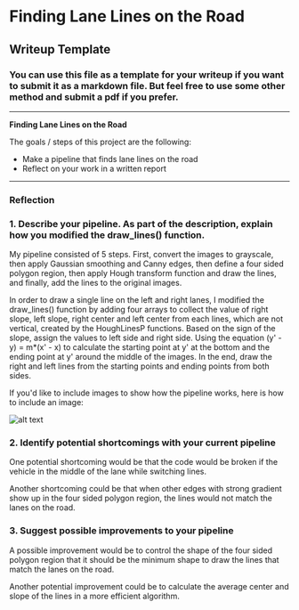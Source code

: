 # **Finding Lane Lines on the Road**

## Writeup Template

### You can use this file as a template for your writeup if you want to submit it as a markdown file. But feel free to use some other method and submit a pdf if you prefer.

---

**Finding Lane Lines on the Road**

The goals / steps of this project are the following:
* Make a pipeline that finds lane lines on the road
* Reflect on your work in a written report


[//]: # (Image References)

[image1]: ./examples/grayscale.jpg "Grayscale"

---

### Reflection

### 1. Describe your pipeline. As part of the description, explain how you modified the draw_lines() function.

My pipeline consisted of 5 steps. First, convert the images to grayscale, then apply Gaussian smoothing and Canny edges, then define a four sided polygon region,  then apply Hough transform function and draw the lines, and finally, add the lines to the original images.

In order to draw a single line on the left and right lanes, I modified the draw_lines() function by adding four arrays to collect the value of right slope, left slope, right center and left center from each lines, which are not vertical, created by the HoughLinesP functions. Based on the sign of the slope, assign the values to left side and right side. Using the equation (y' - y) = m*(x' - x) to calculate the starting point at y' at the bottom and the ending point at y' around the middle of the images. In the end, draw the right and left lines from the starting points and ending points from both sides.

If you'd like to include images to show how the pipeline works, here is how to include an image:

![alt text][image1]


### 2. Identify potential shortcomings with your current pipeline


One potential shortcoming would be that the code would be broken if the vehicle in the middle of the lane while switching lines.

Another shortcoming could be that when other edges with strong gradient show up in the four sided polygon region, the lines would not match the lanes on the road.


### 3. Suggest possible improvements to your pipeline

A possible improvement would be to control the shape of the four sided polygon region that it should be the minimum shape to draw the lines that match the lanes on the road.

Another potential improvement could be to calculate the average center and slope of the lines in a more efficient algorithm.
